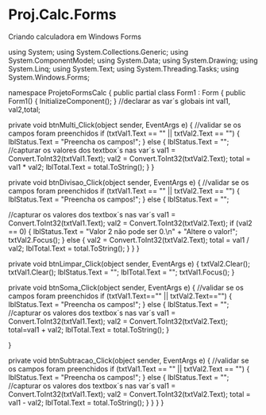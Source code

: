 # Proj.Calc.Forms
Criando calculadora em Windows Forms

using System;
using System.Collections.Generic;
using System.ComponentModel;
using System.Data;
using System.Drawing;
using System.Linq;
using System.Text;
using System.Threading.Tasks;
using System.Windows.Forms;

namespace ProjetoFormsCalc
{
public partial class Form1 : Form
{
public Form1()
{
InitializeComponent();
}
//declarar as var´s globais
int val1, val2,total;

private void btnMulti_Click(object sender, EventArgs e)
{
//validar se os campos foram preenchidos
if (txtVal1.Text == "" || txtVal2.Text == "")
{
lblStatus.Text = "Preencha os campos!";
}
else
{
lblStatus.Text = "";
//capturar os valores dos textbox´s nas var´s
val1 = Convert.ToInt32(txtVal1.Text);
val2 = Convert.ToInt32(txtVal2.Text);
total = val1 * val2;
lblTotal.Text = total.ToString();
}
}

private void btnDivisao_Click(object sender, EventArgs e)
{
//validar se os campos foram preenchidos
if (txtVal1.Text == "" || txtVal2.Text == "")
{
lblStatus.Text = "Preencha os campos!";
}
else
{
lblStatus.Text = "";
                
//capturar os valores dos textbox´s nas var´s
val1 = Convert.ToInt32(txtVal1.Text);
val2 = Convert.ToInt32(txtVal2.Text);
if (val2 == 0)
{
lblStatus.Text = "Valor 2 não pode ser 0.\n" +
"Altere o valor!";
txtVal2.Focus();
}
else
{
val2 = Convert.ToInt32(txtVal2.Text);
total = val1 / val2;
lblTotal.Text = total.ToString();
}
}
}

private void btnLimpar_Click(object sender, EventArgs e)
{
txtVal2.Clear();
txtVal1.Clear();
lblStatus.Text = "";
lblTotal.Text = "";
txtVal1.Focus();
}

private void btnSoma_Click(object sender, EventArgs e)
{
//validar se os campos foram preenchidos
if (txtVal1.Text=="" || txtVal2.Text=="")
{
lblStatus.Text = "Preencha os campos!";
}
else
{
lblStatus.Text = "";
//capturar os valores dos textbox´s nas var´s
val1 = Convert.ToInt32(txtVal1.Text);
val2 = Convert.ToInt32(txtVal2.Text);
total=val1 + val2;
lblTotal.Text = total.ToString();
}
           
}

private void btnSubtracao_Click(object sender, EventArgs e)
{
//validar se os campos foram preenchidos
if (txtVal1.Text == "" || txtVal2.Text == "")
{
lblStatus.Text = "Preencha os campos!";
}
else
{
lblStatus.Text = "";
//capturar os valores dos textbox´s nas var´s
val1 = Convert.ToInt32(txtVal1.Text);
val2 = Convert.ToInt32(txtVal2.Text);
total = val1 - val2;
lblTotal.Text = total.ToString();
}
}
}
}

